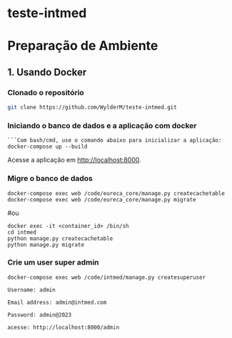 # teste-intmed

# Preparação de Ambiente

## 1. Usando Docker

### Clonado o repositório
``` bash
git clone https://github.com/WylderM/teste-intmed.git
```

### Iniciando o banco de dados e a aplicação com docker
```Após clonar o projeto, com bash/cmd, navegue até a raiz da pasta "BACKEND" lá terá os arquivos docker para inicialização da aplicão. 
```Com bash/cmd, use o comando abaixo para inicializar a aplicação:   
docker-compose up --build
```

Acesse a aplicação em [http://localhost:8000](http://localhost:8000).

### Migre o banco de dados
``` 
docker-compose exec web /code/eureca_core/manage.py createcachetable
docker-compose exec web /code/eureca_core/manage.py migrate
```
#ou

```
docker exec -it <container_id> /bin/sh
cd intmed
python manage.py createcachetable
python manage.py migrate
```

### Crie um user super admin
```
docker-compose exec web /code/intmed/manage.py createsuperuser

Username: admin

Email address: admin@intmed.com

Password: admin@2023

acesse: http://localhost:8000/admin
```
